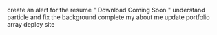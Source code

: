 create an alert for the resume " Download Coming Soon "
understand particle and fix the background
complete my about me
update portfolio array 
deploy site 